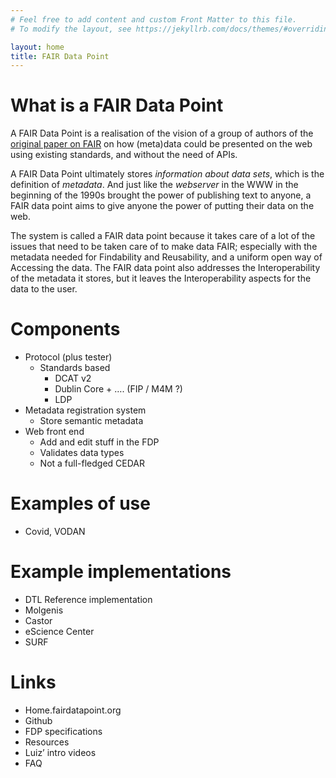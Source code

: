 ```yaml
---
# Feel free to add content and custom Front Matter to this file.
# To modify the layout, see https://jekyllrb.com/docs/themes/#overriding-theme-defaults

layout: home
title: FAIR Data Point
--- 
```

# What is a FAIR Data Point
A FAIR Data Point is a realisation of the vision of a group of authors of the [original paper on FAIR](https://doi.org/10.1038/sdata.2016.18) on how (meta)data could be presented on the web using existing standards, and without the need of APIs.

A FAIR Data Point ultimately stores _information about data sets_, which is the definition of _metadata_. And just like the _webserver_ in the WWW in the beginning of the 1990s brought the power of publishing text to anyone, a FAIR data point aims to give anyone the power of putting their data on the web.

The system is called a FAIR data point because it takes care of a lot of the issues that need to be taken care of to make data FAIR; especially with the metadata needed for Findability and Reusability, and a uniform open way of Accessing the data. The FAIR data point also addresses the Interoperability of the metadata it stores, but it leaves the Interoperability aspects for the data to the user.

# Components
* Protocol (plus tester)
    * Standards based
         * DCAT v2
         * Dublin Core + …. (FIP / M4M ?)
         * LDP
* Metadata registration system
    * Store semantic metadata
* Web front end
    * Add and edit stuff in the FDP
    * Validates data types
    * Not a full-fledged CEDAR

# Examples of use
* Covid, VODAN

# Example implementations
* DTL Reference implementation
* Molgenis
* Castor
* eScience Center 
* SURF

# Links
* Home.fairdatapoint.org
* Github
* FDP specifications
* Resources
* Luiz’ intro videos
* FAQ
